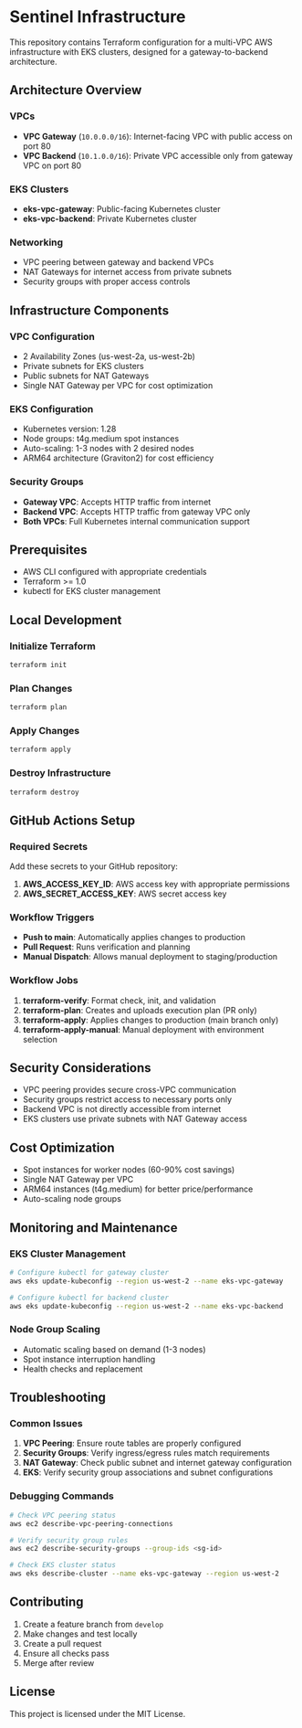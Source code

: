 # Sentinel Infrastructure

This repository contains Terraform configuration for a multi-VPC AWS infrastructure with EKS clusters, designed for a gateway-to-backend architecture.

## Architecture Overview

### VPCs
- **VPC Gateway** (`10.0.0.0/16`): Internet-facing VPC with public access on port 80
- **VPC Backend** (`10.1.0.0/16`): Private VPC accessible only from gateway VPC on port 80

### EKS Clusters
- **eks-vpc-gateway**: Public-facing Kubernetes cluster
- **eks-vpc-backend**: Private Kubernetes cluster

### Networking
- VPC peering between gateway and backend VPCs
- NAT Gateways for internet access from private subnets
- Security groups with proper access controls

## Infrastructure Components

### VPC Configuration
- 2 Availability Zones (us-west-2a, us-west-2b)
- Private subnets for EKS clusters
- Public subnets for NAT Gateways
- Single NAT Gateway per VPC for cost optimization

### EKS Configuration
- Kubernetes version: 1.28
- Node groups: t4g.medium spot instances
- Auto-scaling: 1-3 nodes with 2 desired nodes
- ARM64 architecture (Graviton2) for cost efficiency

### Security Groups
- **Gateway VPC**: Accepts HTTP traffic from internet
- **Backend VPC**: Accepts HTTP traffic from gateway VPC only
- **Both VPCs**: Full Kubernetes internal communication support

## Prerequisites

- AWS CLI configured with appropriate credentials
- Terraform >= 1.0
- kubectl for EKS cluster management

## Local Development

### Initialize Terraform
```bash
terraform init
```

### Plan Changes
```bash
terraform plan
```

### Apply Changes
```bash
terraform apply
```

### Destroy Infrastructure
```bash
terraform destroy
```

## GitHub Actions Setup

### Required Secrets

Add these secrets to your GitHub repository:

1. **AWS_ACCESS_KEY_ID**: AWS access key with appropriate permissions
2. **AWS_SECRET_ACCESS_KEY**: AWS secret access key

### Workflow Triggers

- **Push to main**: Automatically applies changes to production
- **Pull Request**: Runs verification and planning
- **Manual Dispatch**: Allows manual deployment to staging/production

### Workflow Jobs

1. **terraform-verify**: Format check, init, and validation
2. **terraform-plan**: Creates and uploads execution plan (PR only)
3. **terraform-apply**: Applies changes to production (main branch only)
4. **terraform-apply-manual**: Manual deployment with environment selection

## Security Considerations

- VPC peering provides secure cross-VPC communication
- Security groups restrict access to necessary ports only
- Backend VPC is not directly accessible from internet
- EKS clusters use private subnets with NAT Gateway access

## Cost Optimization

- Spot instances for worker nodes (60-90% cost savings)
- Single NAT Gateway per VPC
- ARM64 instances (t4g.medium) for better price/performance
- Auto-scaling node groups

## Monitoring and Maintenance

### EKS Cluster Management
```bash
# Configure kubectl for gateway cluster
aws eks update-kubeconfig --region us-west-2 --name eks-vpc-gateway

# Configure kubectl for backend cluster
aws eks update-kubeconfig --region us-west-2 --name eks-vpc-backend
```

### Node Group Scaling
- Automatic scaling based on demand (1-3 nodes)
- Spot instance interruption handling
- Health checks and replacement

## Troubleshooting

### Common Issues
1. **VPC Peering**: Ensure route tables are properly configured
2. **Security Groups**: Verify ingress/egress rules match requirements
3. **NAT Gateway**: Check public subnet and internet gateway configuration
4. **EKS**: Verify security group associations and subnet configurations

### Debugging Commands
```bash
# Check VPC peering status
aws ec2 describe-vpc-peering-connections

# Verify security group rules
aws ec2 describe-security-groups --group-ids <sg-id>

# Check EKS cluster status
aws eks describe-cluster --name eks-vpc-gateway --region us-west-2
```

## Contributing

1. Create a feature branch from `develop`
2. Make changes and test locally
3. Create a pull request
4. Ensure all checks pass
5. Merge after review

## License

This project is licensed under the MIT License.
